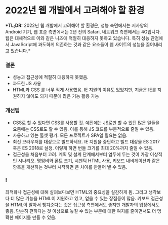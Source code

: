 # **2022년 웹 개발에서 고려해야 할 환경**

**\*TL;DR:** 2022년 웹 개발에서 고려해야 할 환경은, 성능 측면에서는 저사양의 Android 기기, 웹 표준 측면에서는 2년 전의 Safari, 네트워크 측면에서는 4G입니다. 웹은 대체적으로 이와 같은 니즈에 적절히 대응하지 못하고 있습니다. 특히 성능 관점에서 JavaScript에 과도하게 의존하는 것과 같은 요소들이 웹 사이트의 성능을 끌어내리고 있습니다.\*

### 결론

- 성능과 접근성에 적절히 대응하지 못했음.
- 과도한 JS 사용
- HTML과 CSS 를 너무 적게 사용했음. IE 지원의 이유도 있었지만, 지금은 IE를 지원하지 않아도 되기 때문에 많은 기능 활용 가능

### 개선팁

- CSS로 할 수 있다면 CSS를 사용할 것. 예전에는 JS로만 할 수 있던 많은 일들을 요즘에는 CSS로도 할 수 있음. 이를 통해 JS 코드를 부분적으로 줄일 수 있음.
- 사용하고 있는 툴셋 평가. 모든 프로젝트가 SPA일 필요는 없음.
- 최신 브라우저를 대상으로 빌드하세요. IE 지원을 중단하고 빌드 대상을 ES 2017 혹은 ES 2018로 설정. 이렇게 하면 번들 크기를 최대 20%까지 줄일 수 있음.
- 접근성을 처음부터 고려. 계획 및 설계 단계에서부터 염두에 두는 것이 가장 이상적인 시나리오. 명암비와 폰트 크기, 시멘틱 HTML 사용, 키보드 내비게이션과 같은 항목을 개선하는 것부터 시작하면 큰 차이를 만들어 낼 수 있음.

### !

최적화나 접근성에 대해 살펴보다보면 HTML의 중요성을 실감하게 됨. 그리고 생각보다 더 많은 기능을 HTML이 지원하고 있고, 얻을 수 있는 장점등이 많음. 키보드 접근성을 HTML이 알아서 챙겨준다는 것은 접근성 측면에서도 좋지만 개발자의 입장에서도 좋음. 단순히 편하다는 것 이상으로 놓칠 수 있는 부분에 대한 여지를 줄이면서도 더 명확한 페이지를 만들 수 있음.
